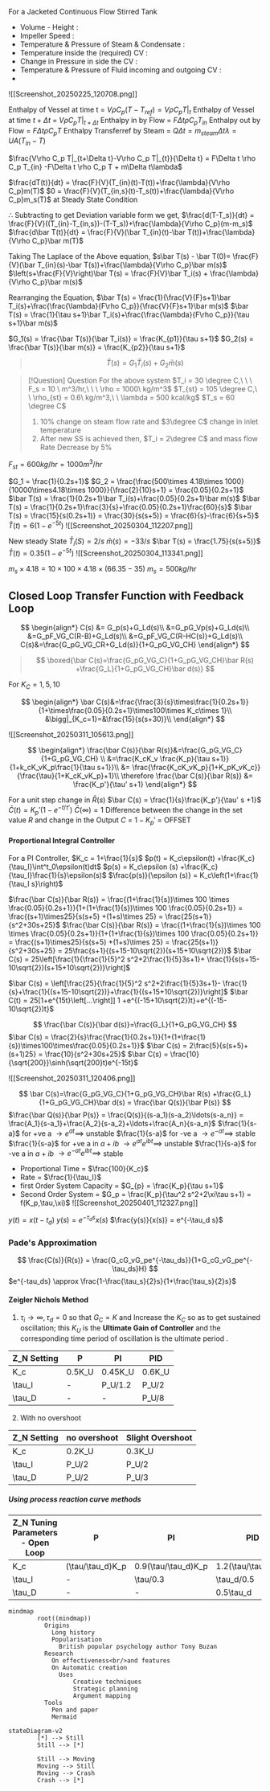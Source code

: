 For a Jacketed Continuous Flow Stirred Tank
- Volume - Height : 
- Impeller Speed :
- Temperature \& Pressure of Steam \& Condensate : 
- Temperature inside the (required) CV : 
- Change in Pressure in side the CV : 
- Temperature \& Pressure of Fluid incoming and outgoing CV : 
- 


![[Screenshot_20250225_120708.png]]

Enthalpy of Vessel at time t = $V\rho C_p (T-T_{ref}) = V\rho C_pT|_t$
Enthalpy of Vessel at time $t+\Delta t$ = $V\rho C_p T|_{t+\Delta t}$
Enthalpy in by Flow = $F\Delta t \rho C_p T_{in}$
Enthalpy out by Flow = $F\Delta t \rho C_p T$
Enthalpy Transferref by Steam = $Q\Delta t = m_{steam}\Delta t \lambda = UA(T_{in} -T)$

$\frac{V\rho C_p T|_{t+\Delta t}-V\rho C_p T|_{t}}{\Delta t} = F\Delta t \rho C_p T_{in} -F\Delta t \rho C_p T + m\Delta t\lambda$

$\frac{dT(t)}{dt} = \frac{F}{V}(T_{in}(t)-T(t))+\frac{\lambda}{V\rho C_p}m(T)$
$0 = \frac{F}{V}(T_{in,s}(t)-T_s(t))+\frac{\lambda}{V\rho C_p}m_s(T)$  at Steady State Condition

$\therefore$  Subtracting to get Deviation variable form we get,
$\frac{d(T-T_s)}{dt} = \frac{F}{V}((T_{in}-T_{in,s})-(T-T_s))+\frac{\lambda}{V\rho C_p}(m-m_s)$
$\frac{d\bar T(t)}{dt} = \frac{F}{V}(\bar T_{in}(t)-\bar T(t))+\frac{\lambda}{V\rho C_p}\bar m(T)$

Taking The Laplace of the Above equation,
$s\bar T(s) - \bar T(0)= \frac{F}{V}(\bar T_{in}(s)-\bar T(s))+\frac{\lambda}{V\rho C_p}\bar m(s)$
$\left(s+\frac{F}{V}\right)\bar T(s) = \frac{F}{V}\bar T_i(s) + \frac{\lambda}{V\rho C_p}\bar m(s)$

Rearranging the Equation,
$\bar T(s) = \frac{1}{\frac{V}{F}s+1}\bar T_i(s)+\frac{\frac{\lambda}{F\rho C_p}}{\frac{V}{F}s+1}\bar m(s)$
$\bar T(s) = \frac{1}{\tau s+1}\bar T_i(s)+\frac{\frac{\lambda}{F\rho C_p}}{\tau s+1}\bar m(s)$

$G_1(s) = \frac{\bar T(s)}{\bar T_i(s)} = \frac{K_{p1}}{\tau s+1}$
$G_2(s) = \frac{\bar T(s)}{\bar m(s)} = \frac{K_{p2}}{\tau s+1}$

>$$\bar T(s) = G_1\bar T_i(s) +G_2 \bar m(s)$$


> [!Question] Question
> For the above system 
> $T_i = 30 \degree C,\ \ \ F_s = 10 \ m^3/hr,\ \ \ \rho = 1000\ kg/m^3$
> $T_{st} = 105 \degree C,\ \ \rho_{st} = 0.6\ kg/m^3,\ \ \lambda = 500 kcal/kg$
> $T_s = 60 \degree C$
> 1. $10\%$ change on steam flow rate and $3\degree C$ change in inlet temperature 
> 2. After new SS is achieved then, $T_i = 2\degree C$ and mass flow Rate Decrease by $5\%$

$F_{st} = 600 kg/hr = 1000 m^3/hr$

$G_1 = \frac{1}{0.2s+1}$
$G_2 = \frac{\frac{500\times 4.18\times 1000}{10000\times4.18\times 1000}}{\frac{2}{10}s+1} = \frac{0.05}{0.2s+1}$
$\bar T(s) = \frac{1}{0.2s+1}\bar T_i(s)+\frac{0.05}{0.2s+1}\bar m(s)$
$\bar T(s) = \frac{1}{0.2s+1}\frac{3}{s}+\frac{0.05}{0.2s+1}\frac{60}{s}$
$\bar T(s) = \frac{15}{s(0.2s+1)} = \frac{30}{s(s+5)} = \frac{6}{s}-\frac{6}{s+5}$
$\bar T (t) = 6(1-e^{-5t})$
![[Screenshot_20250304_112207.png]]

New steady State 
$\bar T_i(S) = 2/s$ $\bar m(s) = -33/s$
$\bar T(s) = \frac{1.75}{s(s+5)}$
$\bar T(t) = 0.35(1-e^{-5t})$
![[Screenshot_20250304_113341.png]]

$m_s\times 4.18 = 10\times 100\times 4.18 \times(66.35-35)$
$m_s = 500 kg/hr$


## Closed Loop Transfer Function with Feedback Loop

$$
\begin{align*}
C(s) &= G_p(s)+G_Ld(s)\\
&=G_pG_Vp(s)+G_Ld(s)\\
&=G_pF_VG_C(R-B)+G_Ld(s)\\
&=G_pF_VG_C(R-HC(s))+G_Ld(s)\\
C(s)&=\frac{G_pG_VG_CR+G_Ld(s)}{1+G_pG_VG_CH}
\end{align*}
$$
>$$
\boxed{\bar C(s)=\frac{G_pG_VG_C}{1+G_pG_VG_CH}\bar R(s) +\frac{G_L}{1+G_pG_VG_CH}\bar d(s)}
$$

For $K_C = 1 , 5, 10$

$$
\begin{align*}
\bar C(s)&=\frac{\frac{3}{s}\times\frac{1}{0.2s+1}}{1+\times\frac{0.05}{0.2s+1}\times100\times K_c\times 1}\\
&\bigg|_{K_c=1}=&\frac{15}{s(s+30)}\\
\end{align*}
$$


![[Screenshot_20250311_105613.png]]

$$
\begin{align*}
\frac{\bar C(s)}{\bar R(s)}&=\frac{G_pG_VG_C}{1+G_pG_VG_CH} \\
&=\frac{K_cK_v \frac{K_p}{\tau s+1}}{1+k_cK_vK_p\frac{1}{\tau s+1}}\\
&= \frac{\frac{K_cK_vK_p}{1+K_pK_vK_c}}{\frac{\tau}{1+K_cK_vK_p}+1}\\
\therefore \frac{\bar C(s)}{\bar R(s)} &= \frac{K_p'}{\tau' s+1}
\end{align*}
$$

For a unit step change in $\bar R(s)$
$\bar C(s) = \frac{1}{s}\frac{K_p'}{\tau' s +1}$
$\bar C(t) = K_p'(1-e^{-t/\tau'})$
$\bar C(\infty) = 1$
Difference between the change in the set value $R$ and change in the Output $C$ = $1- K_p'$ = OFFSET

#### Proportional Integral Controller

For a PI Controller,
$K_c = 1+\frac{1}{s}$
$p(t) = K_c\epsilon(t) +\frac{K_c}{\tau_I}\int^t_0\epsilon(t)dt$
$p(s) = K_c\epsilon (s) +\frac{K_c}{\tau_I}\frac{1}{s}\epsilon(s)$
$\frac{p(s)}{\epsilon (s)} = K_c\left(1+\frac{1}{\tau_I s}\right)$

$\frac{\bar C(s)}{\bar R(s)} = \frac{(1+\frac{1}{s})\times 100 \times \frac{0.05}{0.2s+1}}{1+(1+\frac{1}{s})\times 100 \frac{0.05}{0.2s+1}} = \frac{(s+1)\times25}{s(s+5) +(1+s)\times 25} = \frac{25(s+1)}{s^2+30s+25}$
$\frac{\bar C(s)}{\bar R(s)} = \frac{(1+\frac{1}{s})\times 100 \times \frac{0.05}{0.2s+1}}{1+(1+\frac{1}{s})\times 100 \frac{0.05}{0.2s+1}} = \frac{(s+1)\times25}{s(s+5) +(1+s)\times 25} = \frac{25(s+1)}{s^2+30s+25} = 25\frac{s+1}{(s+15-10\sqrt{2})(s+15+10\sqrt{2})}$
$\bar C(s) = 25\left[\frac{1}{\frac{1}{5}^2 s^2+2\frac{1}{5}3s+1}+ \frac{1}{s(s+15-10\sqrt{2})(s+15+10\sqrt{2})}\right]$

$\bar C(s) = \left[\frac{25}{\frac{1}{5}^2 s^2+2\frac{1}{5}3s+1}- \frac{1}{s}+\frac{1}{(s+15-10\sqrt{2})}+\frac{1}{(s+15+10\sqrt{2})}\right]$
$\bar C(t) = 25[1+e^{15t}\left[...\right]] 1 +e^{(-15+10\sqrt{2})t}+e^{(-15-10\sqrt{2})t}$

$$
\frac{\bar C(s)}{\bar d(s)}=\frac{G_L}{1+G_pG_VG_CH}
$$
$\bar C(s) = \frac{2}{s}\frac{\frac{1}{0.2s+1}}{1+(1+\frac{1}{s})\times100\times\frac{0.05}{0.2s+1}}$
$\bar C(s) = 2\frac{5}{s(s+5)+(s+1)25} = \frac{10}{s^2+30s+25}$ 
$\bar C(s) = \frac{10}{\sqrt{200}}\sinh(\sqrt{200}t)e^{-15t}$

![[Screenshot_20250311_120406.png]]

$$
\bar C(s)=\frac{G_pG_VG_C}{1+G_pG_VG_CH}\bar R(s) +\frac{G_L}{1+G_pG_VG_CH}\bar d(s) = \frac{\bar Q(s)}{\bar P(s)}
$$
$\frac{\bar Q(s)}{\bar P(s)} = \frac{Q(s)}{(s-a_1)(s-a_2)\ldots(s-a_n)} = \frac{A_1}{s-a_1}+\frac{A_2}{s-a_2}+\ldots+\frac{A_n}{s-a_n}$
$\frac{1}{s-a}$ for +ve a $\to e^{at} \implies$ unstable
$\frac{1}{s-a}$ for -ve a $\to e^{-at} \implies$ stable
$\frac{1}{s-a}$ for +ve a in $a+ib$ $\to e^{at}e^{ibt} \implies$ unstable
$\frac{1}{s-a}$ for -ve a in $a+ib$ $\to e^{-at}e^{ibt} \implies$ stable

- Proportional Time  = $\frac{100}{K_c}$
- Rate = $\frac{1}{\tau_I}$
- first Order System Capacity = $G_{p} = \frac{K_p}{\tau s+1}$
- Second Order System = $G_p = \frac{K_p}{\tau^2 s^2+2\xi\tau s+1} = f(K_p,\tau,\xi)$
![[Screenshot_20250401_112327.png]]

$y(t) = x(t-t_d)$
$y(s) = e^{-\tau_d s}x(s)$
$\frac{y(s)}{x(s)} = e^{-\tau_d s}$
### Pade's Approximation
$$
\frac{C(s)}{R(s)} = \frac{G_cG_vG_pe^{-\tau_ds}}{1+G_cG_vG_pe^{-\tau_ds}H}
$$
$e^{-tau_ds} \approx \frac{1-\frac{\tau_s}{2}s}{1+\frac{\tau_s}{2}s}$



#### Zeigler Nichols Method
1. $\tau_i \to \infty, \tau_d =0$ so that $G_C=K$ and Increase the $K_C$ so as to get sustained oscillation; this $K_U$ is the **Ultimate Gain of Controller** and the corresponding time period of oscillation is the ultimate period .

| Z_N Setting | P      | PI      | PID    |
| ----------- | ------ | ------- | ------ |
| K_c         | 0.5K_U | 0.45K_U | 0.6K_U |
| \tau_I      | -      | P_U/1.2 | P_U/2  |
| \tau_D      | -      | -       | P_U/8  |

2. With no overshoot

| Z_N Setting | no overshoot | Slight Overshoot |
| ----------- | ------------ | ---------------- |
| K_c         | 0.2K_U       | 0.3K_U           |
| \tau_I      | P_U/2        | P_U/2            |
| \tau_D      | P_U/2        | P_U/3            |

##### Using process reaction curve methods

| Z_N Tuning Parameters - Open Loop | P                | PI                  | PID                 |
| --------------------------------- | ---------------- | ------------------- | ------------------- |
| K_c                               | (\tau/\tau_d)K_p | 0.9(\tau/\tau_d)K_p | 1.2(\tau/\tau_d)K_p |
| \tau_I                            | -                | \tau/0.3            | \tau_d/0.5          |
| \tau_D                            | -                | -                   | 0.5\tau_d           |






















```mermaid
mindmap
        root((mindmap))
          Origins
            Long history
            Popularisation
              British popular psychology author Tony Buzan
          Research
            On effectiveness<br/>and features
            On Automatic creation
              Uses
                  Creative techniques
                  Strategic planning
                  Argument mapping
          Tools
            Pen and paper
            Mermaid
```

















```mermaid
stateDiagram-v2
        [*] --> Still
        Still --> [*]
    
        Still --> Moving
        Moving --> Still
        Moving --> Crash
        Crash --> [*]
```



